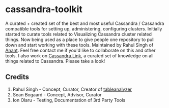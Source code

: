 # cassandra-toolkit
A curated + created set of the best and most useful Cassandra / Cassandra compatible tools for setting up, administering, configuring clusters. Initially started to curate tools related to Visualizing Cassandra cluster related things. Now being used as a place to give people one repository to pull down and start working with these tools. Maintained by Rahul Singh of [Anant](http://anant.us). Feel free contact me if you'd like to collaborate on this and other tools. I also work on [Cassandra.Link](http://cassandra.link), a curated set of knowledge on all things related to Cassandra. Please take a look!


## Credits

1. Rahul Singh - Concept, Curator, Creator of [tableanalyzer](TableAnalyzer) 
2. Sean Bogaard - Concept, Advisor, Curator 
3. Ion Olaru - Testing, Documentation of 3rd Party Tools
